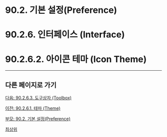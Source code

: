 # 90.2. 기본 설정(Preference)
# 90.2.6. 인터페이스 (Interface)
# 90.2.6.2. 아이콘 테마 (Icon Theme)

***

## 다른 페이지로 가기

[다음: 90.2.6.3. 도구상자 (Toolbox)](./90-02-06-interfacex-03-toolbox.md)

[이전: 90.2.6.1. 테마 (Theme)](./90-02-06-interfacex-01-theme.md)

[부모: 90.2. 기본 설정(Preference)](./90-02-00-preference.md)

[최상위](./00-home.md)
